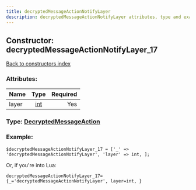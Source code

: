 ```yaml
---
title: decryptedMessageActionNotifyLayer
description: decryptedMessageActionNotifyLayer attributes, type and example
---
```

## Constructor: decryptedMessageActionNotifyLayer\_17  
[Back to constructors index](index.md)



### Attributes:

| Name     |    Type       | Required |
|----------|:-------------:|---------:|
|layer|[int](../types/int.md) | Yes|



### Type: [DecryptedMessageAction](../types/DecryptedMessageAction.md)


### Example:

```
$decryptedMessageActionNotifyLayer_17 = ['_' => 'decryptedMessageActionNotifyLayer', 'layer' => int, ];
```  

Or, if you're into Lua:  


```
decryptedMessageActionNotifyLayer_17={_='decryptedMessageActionNotifyLayer', layer=int, }

```


